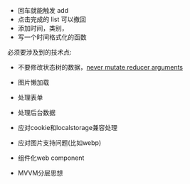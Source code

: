 - 回车就能触发 add
- 点击完成的 list 可以撤回
- 添加时间，类别，
- 写一个时间格式化的函数

必须要涉及到的技术点:

- 不要修改状态树的数据，[never mutate reducer arguments](http://redux.js.org/docs/Troubleshooting.html)


- ​图片懒加载
- 处理表单
- 处理后台数据
- 应对cookie和localstorage兼容处理
- 应对图片支持问题(比如webp)
- 组件化web component
- MVVM分层思想


